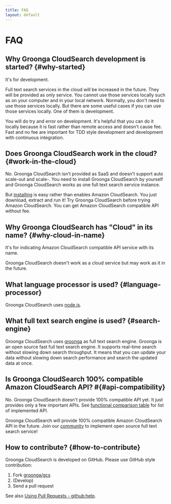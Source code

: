 ```yaml
---
title: FAQ
layout: default
---
```


# FAQ

## Why Groonga CloudSearch development is started? {#why-started}

It's for development.

Full text search services in the cloud will be increased in the
future. They will be provided as only service. You cannot use those
services locally such as on your computer and in your local
network. Normally, you don't need to use those services locally. But
there are some useful cases if you can use those services locally. One
of them is development.

You will do try and error on development. It's helpful that you can do
it locally because it is fast rather than remote access and doesn't
cause fee. Fast and no fee are important for TDD style development and
development with continuous integration.

## Does Groonga CloudSearch work in the cloud? {#work-in-the-cloud}

No. Groonga CloudSearch isn't provided as SaaS and doesn't support
auto scale-out and scale-. You need to install Groonga CloudSearch by yourself
and Groonga CloudSearch works as one full text search service
instance.

But [installing](../install/) is easy rather than enables Amazon
CloudSearch. You just download, extract and run it! Try Groonga
CloudSearch before trying Amazon CloudSearch. You can get Amazon
CloudSearch compatible API without fee.

## Why Groonga CloudSearch has "Cloud" in its name? {#why-cloud-in-name}

It's for indicating Amazon CloudSearch compatible API service with its
name.

Groonga CloudSearch doesn't work as a cloud service but may work as it
in the future.

## What language processor is used? {#language-processor}

Groonga CloudSearch uses [node.js](http://nodejs.org/).

## What full text search engine is used? {#search-engine}

Groonga CloudSearch uses [groonga](http://groonga.org/) as full text
search engine. Groonga is an open source fast full text search
engine. It supports real-time search without slowing down search
throughput. It means that you can update your data without slowing
down search performance and search the updated data at once.

## Is Groonga CloudSearch 100% compatible Amazon CloudSearch API? #{#api-compatibility}

No. Groonga CloudSearch doesn't provide 100% compatible API yet.  It
just provides only a few important APIs. See [functional comparison
table](../#functional-comparison) for list of implemented API.

Groonga CloudSearch will provide 100% compatible Amazon CloudSearch
API in the future. Join our [community](../community/) to implement
open source full text search service!

## How to contribute? {#how-to-contribute}

Groonga CloudSearch is developed on GitHub. Please use GitHub style
contribution:

1. Fork [groonga/gcs](https://github.com/groonga/gcs)
2. (Develop)
3. Send a pull request

See also [Using Pull Requests -
github:help](https://help.github.com/articles/using-pull-requests).

